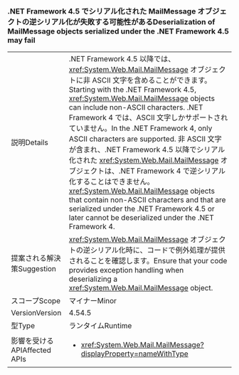 ### <a name="deserialization-of-mailmessage-objects-serialized-under-the-net-framework-45-may-fail"></a><span data-ttu-id="4255f-101">.NET Framework 4.5 でシリアル化された MailMessage オブジェクトの逆シリアル化が失敗する可能性がある</span><span class="sxs-lookup"><span data-stu-id="4255f-101">Deserialization of MailMessage objects serialized under the .NET Framework 4.5 may fail</span></span>

|   |   |
|---|---|
|<span data-ttu-id="4255f-102">説明</span><span class="sxs-lookup"><span data-stu-id="4255f-102">Details</span></span>|<span data-ttu-id="4255f-103">.NET Framework 4.5 以降では、<xref:System.Web.Mail.MailMessage> オブジェクトに非 ASCII 文字を含めることができます。</span><span class="sxs-lookup"><span data-stu-id="4255f-103">Starting with the .NET Framework 4.5, <xref:System.Web.Mail.MailMessage> objects can include non-ASCII characters.</span></span> <span data-ttu-id="4255f-104">.NET Framework 4 では、ASCII 文字しかサポートされていません。</span><span class="sxs-lookup"><span data-stu-id="4255f-104">In the .NET Framework 4, only ASCII characters are supported.</span></span> <span data-ttu-id="4255f-105">非 ASCII 文字が含まれ、.NET Framework 4.5 以降でシリアル化された <xref:System.Web.Mail.MailMessage> オブジェクトは、.NET Framework 4 で逆シリアル化することはできません。</span><span class="sxs-lookup"><span data-stu-id="4255f-105"><xref:System.Web.Mail.MailMessage> objects that contain non-ASCII characters and that are serialized under the .NET Framework 4.5 or later cannot be deserialized under the .NET Framework 4.</span></span>|
|<span data-ttu-id="4255f-106">提案される解決策</span><span class="sxs-lookup"><span data-stu-id="4255f-106">Suggestion</span></span>|<span data-ttu-id="4255f-107"><xref:System.Web.Mail.MailMessage> オブジェクトの逆シリアル化時に、コードで例外処理が提供されることを確認します。</span><span class="sxs-lookup"><span data-stu-id="4255f-107">Ensure that your code provides exception handling when deserializing a <xref:System.Web.Mail.MailMessage> object.</span></span>|
|<span data-ttu-id="4255f-108">スコープ</span><span class="sxs-lookup"><span data-stu-id="4255f-108">Scope</span></span>|<span data-ttu-id="4255f-109">マイナー</span><span class="sxs-lookup"><span data-stu-id="4255f-109">Minor</span></span>|
|<span data-ttu-id="4255f-110">Version</span><span class="sxs-lookup"><span data-stu-id="4255f-110">Version</span></span>|<span data-ttu-id="4255f-111">4.5</span><span class="sxs-lookup"><span data-stu-id="4255f-111">4.5</span></span>|
|<span data-ttu-id="4255f-112">型</span><span class="sxs-lookup"><span data-stu-id="4255f-112">Type</span></span>|<span data-ttu-id="4255f-113">ランタイム</span><span class="sxs-lookup"><span data-stu-id="4255f-113">Runtime</span></span>|
|<span data-ttu-id="4255f-114">影響を受ける API</span><span class="sxs-lookup"><span data-stu-id="4255f-114">Affected APIs</span></span>|<ul><li><xref:System.Web.Mail.MailMessage?displayProperty=nameWithType></li></ul>|

